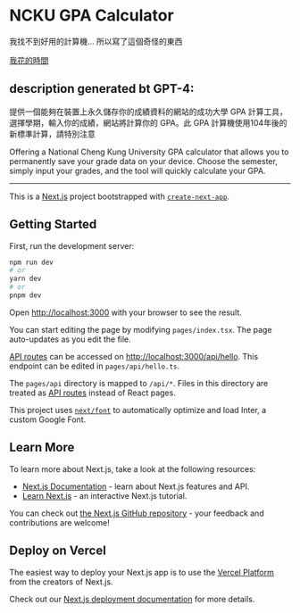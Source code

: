 # NCKU GPA Calculator

我找不到好用的計算機... 所以寫了這個奇怪的東西

[我花的時間](https://wakatime.com/@peterlee/projects/ybozxjccbx?start=2023-06-26&end=2023-07-02)

## description generated bt GPT-4:

提供一個能夠在裝置上永久儲存你的成績資料的網站的成功大學 GPA 計算工具，選擇學期，輸入你的成績，網站將計算你的 GPA。此 GPA 計算機使用104年後的新標準計算，請特別注意

Offering a National Cheng Kung University GPA calculator that allows you to permanently save your grade data on your device. Choose the semester, simply input your grades, and the tool will quickly calculate your GPA.

---

This is a [Next.js](https://nextjs.org/) project bootstrapped with [`create-next-app`](https://github.com/vercel/next.js/tree/canary/packages/create-next-app).

## Getting Started

First, run the development server:

```bash
npm run dev
# or
yarn dev
# or
pnpm dev
```

Open [http://localhost:3000](http://localhost:3000) with your browser to see the result.

You can start editing the page by modifying `pages/index.tsx`. The page auto-updates as you edit the file.

[API routes](https://nextjs.org/docs/api-routes/introduction) can be accessed on [http://localhost:3000/api/hello](http://localhost:3000/api/hello). This endpoint can be edited in `pages/api/hello.ts`.

The `pages/api` directory is mapped to `/api/*`. Files in this directory are treated as [API routes](https://nextjs.org/docs/api-routes/introduction) instead of React pages.

This project uses [`next/font`](https://nextjs.org/docs/basic-features/font-optimization) to automatically optimize and load Inter, a custom Google Font.

## Learn More

To learn more about Next.js, take a look at the following resources:

- [Next.js Documentation](https://nextjs.org/docs) - learn about Next.js features and API.
- [Learn Next.js](https://nextjs.org/learn) - an interactive Next.js tutorial.

You can check out [the Next.js GitHub repository](https://github.com/vercel/next.js/) - your feedback and contributions are welcome!

## Deploy on Vercel

The easiest way to deploy your Next.js app is to use the [Vercel Platform](https://vercel.com/new?utm_medium=default-template&filter=next.js&utm_source=create-next-app&utm_campaign=create-next-app-readme) from the creators of Next.js.

Check out our [Next.js deployment documentation](https://nextjs.org/docs/deployment) for more details.
